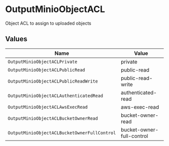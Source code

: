 # OutputMinioObjectACL

Object ACL to assign to uploaded objects


## Values

| Name                                         | Value                                        |
| -------------------------------------------- | -------------------------------------------- |
| `OutputMinioObjectACLPrivate`                | private                                      |
| `OutputMinioObjectACLPublicRead`             | public-read                                  |
| `OutputMinioObjectACLPublicReadWrite`        | public-read-write                            |
| `OutputMinioObjectACLAuthenticatedRead`      | authenticated-read                           |
| `OutputMinioObjectACLAwsExecRead`            | aws-exec-read                                |
| `OutputMinioObjectACLBucketOwnerRead`        | bucket-owner-read                            |
| `OutputMinioObjectACLBucketOwnerFullControl` | bucket-owner-full-control                    |